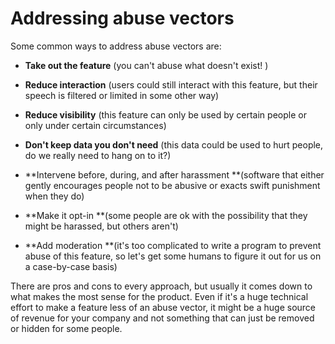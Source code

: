 # Addressing abuse vectors

Some common ways to address abuse vectors are:

* **Take out the feature** \(you can't abuse what doesn't exist! \)

* **Reduce interaction** \(users could still interact with this feature, but their speech is filtered or limited in some other way\)

* **Reduce visibility** \(this feature can only be used by certain people or only under certain circumstances\)

* **Don't keep data you don't need** \(this data could be used to hurt people, do we really need to hang on to it?\)

* **Intervene before, during, and after harassment **\(software that either gently encourages people not to be abusive or exacts swift punishment when they do\)

* **Make it opt-in **\(some people are ok with the possibility that they might be harassed, but others aren't\)

* **Add moderation **\(it's too complicated to write a program to prevent abuse of this feature, so let's get some humans to figure it out for us on a case-by-case basis\)

There are pros and cons to every approach, but usually it comes down to what makes the most sense for the product. Even if it's a huge technical effort to make a feature less of an abuse vector, it might be a huge source of revenue for your company and not something that can just be removed or hidden for some people.

